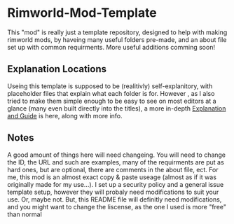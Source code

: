 # Rimworld-Mod-Template
This "mod" is really just a template repository, designed to help with making rimworld mods, by haveing many useful folders pre-made, and an about file set up with common requirments. More useful additions comming soon!

## Explanation Locations
Useing this template is supposed to be (realitivly) self-explanitory, with placeholder files that explain what each folder is for. However , as I also tried to make them simple enough to be easy to see on most editors at a glance (many even built directly into the titles), a more in-depth [Explanation and Guide](https://github.com/Dynamic-Trio/Rimworld-Mod-Template/wiki) is here, along with more info.

## Notes
A good amount of things here will need changeing. You will need to change the ID, the URL and such are examples, many of the requirments are put as hard ones, but are optional, there are comments in the about file, ect. For me, this mod is an almost exact copy & paste useage (almost as if it was originally made for my use...). I set up a security policy and a general issue template setup, however they will probaly need modifications to suit your use. Or, maybe not. But, this README file will definitly need modifications, and you might want to change the liscense, as the one I used is more "free" than normal
